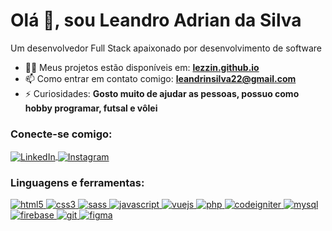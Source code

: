 <h1>Olá 👋, sou Leandro Adrian da Silva</h1>
<h3">Um desenvolvedor Full Stack apaixonado por desenvolvimento de software</h3>

- 👨‍💻 Meus projetos estão disponíveis em: **[lezzin.github.io](https://lezzin.github.io/)**
- 📫 Como entrar em contato comigo: **leandrinsilva22@gmail.com**
- ⚡ Curiosidades: **Gosto muito de ajudar as pessoas, possuo como hobby programar, futsal e vôlei**

<h3 align="left">Conecte-se comigo:</h3>
<p align="left">
    <a href="https://www.linkedin.com/in/leandro-adrian/" target="blank">
        <img align="center" src="https://img.shields.io/badge/LinkedIn-0077B5?style=for-the-badge&logo=linkedin&logoColor=white" alt="LinkedIn" />
    </a>
    <a href="https://www.instagram.com/leandroadrian_" target="blank">
        <img align="center" src="https://img.shields.io/badge/Instagram-E4405F?style=for-the-badge&logo=instagram&logoColor=white" alt="Instagram" />
    </a>
</p>

<h3 align="left">Linguagens e ferramentas:</h3>
<p align="left"> 
    <a href="https://www.w3.org/html/" target="_blank" rel="noreferrer"> 
        <img src="https://img.shields.io/badge/HTML5-E34F26?style=for-the-badge&logo=html5&logoColor=white" alt="html5" />
    </a> 
    <a href="https://www.w3schools.com/css/" target="_blank" rel="noreferrer"> 
        <img src="https://img.shields.io/badge/CSS3-1572B6?style=for-the-badge&logo=css3&logoColor=white" alt="css3" />
    </a> 
    <a href="https://sass-lang.com" target="_blank" rel="noreferrer"> 
        <img src="https://img.shields.io/badge/Sass-CC6699?style=for-the-badge&logo=sass&logoColor=white" alt="sass"/> 
    </a> 
    <a href="https://developer.mozilla.org/en-US/docs/Web/JavaScript" target="_blank" rel="noreferrer"> 
        <img src="https://img.shields.io/badge/JavaScript-F7DF1E?style=for-the-badge&logo=javascript&logoColor=black" alt="javascript"/> 
    </a> 
    <a href="https://vuejs.org/" target="_blank" rel="noreferrer"> 
        <img src="https://img.shields.io/badge/Vue.js-35495E?style=for-the-badge&logo=vue.js&logoColor=4FC08D" alt="vuejs" /> 
    </a> 
    <a href="https://www.php.net" target="_blank" rel="noreferrer"> 
        <img src="https://img.shields.io/badge/PHP-777BB4?style=for-the-badge&logo=php&logoColor=white" alt="php" /> 
    </a>
    <a href="https://codeigniter.com" target="_blank" rel="noreferrer"> 
        <img src="https://img.shields.io/badge/codeigniter-DD4814?&style=for-the-badge&logo=codeigniter&logoColor=white" alt="codeigniter" /> 
    </a> 
    <a href="https://www.mysql.com/" target="_blank" rel="noreferrer"> 
        <img src="https://img.shields.io/badge/MySQL-00000F?style=for-the-badge&logo=mysql&logoColor=white" alt="mysql" /> 
    </a> 
    <a href="https://firebase.google.com/" target="_blank" rel="noreferrer"> 
        <img src="https://img.shields.io/badge/firebase-FFA611?&style=for-the-badge&logo=firebase&logoColor=white" alt="firebase" /> 
    </a> 
    <a href="https://git-scm.com/" target="_blank" rel="noreferrer"> 
        <img src="https://img.shields.io/badge/GIT-E44C30?style=for-the-badge&logo=git&logoColor=white" alt="git" /> 
    </a> 
    <a href="https://www.figma.com/" target="_blank" rel="noreferrer"> 
        <img src="https://img.shields.io/badge/Figma-F24E1E?style=for-the-badge&logo=figma&logoColor=white" alt="figma" /> 
    </a> 
</p>
